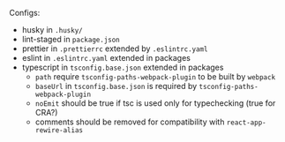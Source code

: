 Configs:

- husky in `.husky/`
- lint-staged in `package.json`
- prettier in `.prettierrc` extended by `.eslintrc.yaml`
- eslint in `.eslintrc.yaml` extended in packages
- typescript in `tsconfig.base.json` extended in packages
  - `path` require `tsconfig-paths-webpack-plugin` to be built by `webpack`
  - `baseUrl` in `tsconfig.base.json` is required by `tsconfig-paths-webpack-plugin`
  - `noEmit` should be true if tsc is used only for typechecking (true for CRA?)
  - comments should be removed for compatibility with `react-app-rewire-alias`
